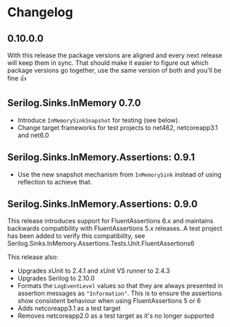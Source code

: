 ﻿# Changelog

## 0.10.0.0

With this release the package versions are aligned and every next release will keep them in sync. That should make it easier to figure out which package versions go together, use the same version of both and you'll be fine 👍

## Serilog.Sinks.InMemory 0.7.0

- Introduce `InMemorySinkSnapshot` for testing (see below).
- Change target frameworks for test projects to net462, netcoreapp3.1 and net6.0

## Serilog.Sinks.InMemory.Assertions: 0.9.1

- Use the new snapshot mechanism from `InMemorySink` instead of using reflection to achieve that.

## Serilog.Sinks.InMemory.Assertions: 0.9.0

This release introduces support for FluentAssertions 6.x and maintains backwards compatibility with FluentAssertions 5.x releases.
A test project has been added to verify this compatibility, see Serilog.Sinks.InMemory.Assertions.Tests.Unit.FluentAssertions6

This release also:

- Upgrades xUnit to 2.4.1 and xUnit VS runner to 2.4.3
- Upgrades Serilog to 2.10.0
- Formats the `LogEventLevel` values so that they are always presented in assertion messages as `"Information"`. This is to ensure the assertions show consistent behaviour when using FluentAssertions 5 or 6
- Adds netcoreapp3.1 as a test target
- Removes netcoreapp2.0 as a test target as it's no longer supported